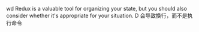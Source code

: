 wd Redux is a valuable tool for organizing your state, but you should also consider whether it's appropriate for your situation. D
会导致换行，而不是执行命令
